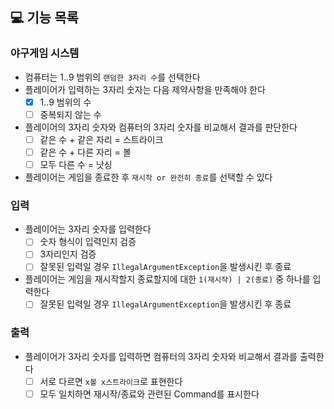 ## 💻 기능 목록

### 야구게임 시스템

- 컴퓨터는 1..9 범위의 `랜덤한 3자리 수`를 선택한다
- 플레이어가 입력하는 3자리 숫자는 다음 제약사항을 만족해야 한다
    - [X] 1..9 범위의 수
    - [ ] 중복되지 않는 수
- 플레이어의 3자리 숫자와 컴퓨터의 3자리 숫자를 비교해서 결과를 판단한다
    - [ ] 같은 수 + 같은 자리 = 스트라이크
    - [ ] 같은 수 + 다른 자리 = 볼
    - [ ] 모두 다른 수 = 낫싱
- 플레이어는 게임을 종료한 후 `재시작 or 완전히 종료`를 선택할 수 있다

### 입력

- 플레이어는 3자리 숫자를 입력한다
    - [ ] 숫자 형식이 입력인지 검증
    - [ ] 3자리인지 검증
    - [ ] 잘못된 입력일 경우 `IllegalArgumentException`을 발생시킨 후 종료
- 플레이어는 게임을 재시작할지 종료할지에 대한 `1(재시작) | 2(종료)` 중 하나를 입력한다
    - [ ] 잘못된 입력일 경우 `IllegalArgumentException`을 발생시킨 후 종료

### 출력

- 플레이어가 3자리 숫자를 입력하면 컴퓨터의 3자리 숫자와 비교해서 결과를 출력한다
    - [ ] 서로 다르면 `x볼 x스트라이크`로 표현한다
    - [ ] 모두 일치하면 재시작/종료와 관련된 Command를 표시한다
